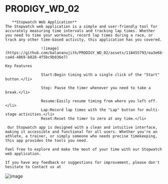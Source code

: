 # PRODIGY_WD_02
       **Stopwatch Web Application**
    The Stopwatch web application is a simple and user-friendly tool for accurately measuring time intervals and tracking lap times. Whether you need to time your workouts, record lap times during a race, or track any other time-based activity, this application has you covered.

                    ![image](https://github.com/balananujith/PRODIGY_WD_02/assets/118455793/ea3e6bf8-ca4d-4869-b828-4f5bc9b036e7)

    Key Features
                  
                    Start:Begin timing with a single click of the "Start" button.</li>
                    
                    Stop: Pause the timer whenever you need to take a break.</li>
                    
                    Resume:Easily resume timing from where you left off.</li>
                    Lap:Record lap times with the "Lap" button for multi-stage activities.</li>
                    Reset:Reset the timer to zero at any time.</li>

     Our Stopwatch app is designed with a clean and intuitive interface, making it accessible and functional for all users. Whether you're an athlete, a trainer, or simply someone who needs precise timekeeping, this app provides the tools you need.

    Feel free to explore and make the most of your time with our Stopwatch web application. 

    If you have any feedback or suggestions for improvement, please don't hesitate to Contact us at 


![image](https://github.com/balananujith/PRODIGY_WD_02/assets/118455793/56650ed6-efd8-4692-960e-b4962def5617)
